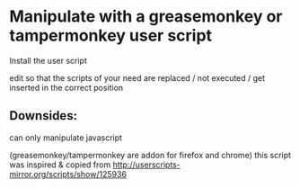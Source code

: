 # Manipulate with a greasemonkey or tampermonkey user script
Install the user script

edit so that the scripts of your need are replaced / not executed / get inserted in the correct position

## Downsides:
can only manipulate javascript

(greasemonkey/tampermonkey are addon for firefox and chrome)
this script was inspired & copied from  http://userscripts-mirror.org/scripts/show/125936
